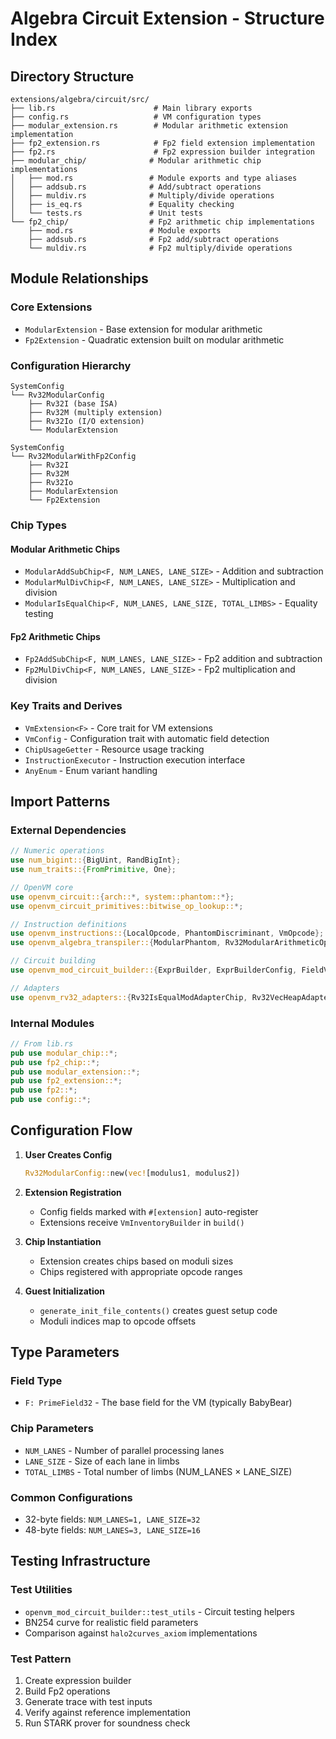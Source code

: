 # Algebra Circuit Extension - Structure Index

## Directory Structure
```
extensions/algebra/circuit/src/
├── lib.rs                      # Main library exports
├── config.rs                   # VM configuration types
├── modular_extension.rs        # Modular arithmetic extension implementation
├── fp2_extension.rs            # Fp2 field extension implementation
├── fp2.rs                      # Fp2 expression builder integration
├── modular_chip/              # Modular arithmetic chip implementations
│   ├── mod.rs                 # Module exports and type aliases
│   ├── addsub.rs              # Add/subtract operations
│   ├── muldiv.rs              # Multiply/divide operations
│   ├── is_eq.rs               # Equality checking
│   └── tests.rs               # Unit tests
└── fp2_chip/                  # Fp2 arithmetic chip implementations
    ├── mod.rs                 # Module exports
    ├── addsub.rs              # Fp2 add/subtract operations
    └── muldiv.rs              # Fp2 multiply/divide operations
```

## Module Relationships

### Core Extensions
- `ModularExtension` - Base extension for modular arithmetic
- `Fp2Extension` - Quadratic extension built on modular arithmetic

### Configuration Hierarchy
```
SystemConfig
└── Rv32ModularConfig
    ├── Rv32I (base ISA)
    ├── Rv32M (multiply extension)
    ├── Rv32Io (I/O extension)
    └── ModularExtension

SystemConfig
└── Rv32ModularWithFp2Config
    ├── Rv32I
    ├── Rv32M
    ├── Rv32Io
    ├── ModularExtension
    └── Fp2Extension
```

### Chip Types

#### Modular Arithmetic Chips
- `ModularAddSubChip<F, NUM_LANES, LANE_SIZE>` - Addition and subtraction
- `ModularMulDivChip<F, NUM_LANES, LANE_SIZE>` - Multiplication and division
- `ModularIsEqualChip<F, NUM_LANES, LANE_SIZE, TOTAL_LIMBS>` - Equality testing

#### Fp2 Arithmetic Chips
- `Fp2AddSubChip<F, NUM_LANES, LANE_SIZE>` - Fp2 addition and subtraction
- `Fp2MulDivChip<F, NUM_LANES, LANE_SIZE>` - Fp2 multiplication and division

### Key Traits and Derives
- `VmExtension<F>` - Core trait for VM extensions
- `VmConfig` - Configuration trait with automatic field detection
- `ChipUsageGetter` - Resource usage tracking
- `InstructionExecutor` - Instruction execution interface
- `AnyEnum` - Enum variant handling

## Import Patterns

### External Dependencies
```rust
// Numeric operations
use num_bigint::{BigUint, RandBigInt};
use num_traits::{FromPrimitive, One};

// OpenVM core
use openvm_circuit::{arch::*, system::phantom::*};
use openvm_circuit_primitives::bitwise_op_lookup::*;

// Instruction definitions
use openvm_instructions::{LocalOpcode, PhantomDiscriminant, VmOpcode};
use openvm_algebra_transpiler::{ModularPhantom, Rv32ModularArithmeticOpcode, Fp2Opcode};

// Circuit building
use openvm_mod_circuit_builder::{ExprBuilder, ExprBuilderConfig, FieldVariable};

// Adapters
use openvm_rv32_adapters::{Rv32IsEqualModAdapterChip, Rv32VecHeapAdapterChip};
```

### Internal Modules
```rust
// From lib.rs
pub use modular_chip::*;
pub use fp2_chip::*;
pub use modular_extension::*;
pub use fp2_extension::*;
pub use fp2::*;
pub use config::*;
```

## Configuration Flow

1. **User Creates Config**
   ```rust
   Rv32ModularConfig::new(vec![modulus1, modulus2])
   ```

2. **Extension Registration**
   - Config fields marked with `#[extension]` auto-register
   - Extensions receive `VmInventoryBuilder` in `build()`

3. **Chip Instantiation**
   - Extension creates chips based on moduli sizes
   - Chips registered with appropriate opcode ranges

4. **Guest Initialization**
   - `generate_init_file_contents()` creates guest setup code
   - Moduli indices map to opcode offsets

## Type Parameters

### Field Type
- `F: PrimeField32` - The base field for the VM (typically BabyBear)

### Chip Parameters
- `NUM_LANES` - Number of parallel processing lanes
- `LANE_SIZE` - Size of each lane in limbs
- `TOTAL_LIMBS` - Total number of limbs (NUM_LANES × LANE_SIZE)

### Common Configurations
- 32-byte fields: `NUM_LANES=1, LANE_SIZE=32`
- 48-byte fields: `NUM_LANES=3, LANE_SIZE=16`

## Testing Infrastructure

### Test Utilities
- `openvm_mod_circuit_builder::test_utils` - Circuit testing helpers
- BN254 curve for realistic field parameters
- Comparison against `halo2curves_axiom` implementations

### Test Pattern
1. Create expression builder
2. Build Fp2 operations
3. Generate trace with test inputs
4. Verify against reference implementation
5. Run STARK prover for soundness check